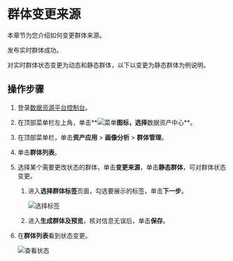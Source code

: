 # 群体变更来源

本章节为您介绍如何变更群体来源。

发布实时群体成功。

对实时群体状态变更为动态和静态群体，以下以变更为静态群体为例说明。

## 操作步骤

1.  登录[数据资源平台控制台](https://dataq.console.aliyun.com)。

2.  在顶部菜单栏左上角，单击**![菜单](https://static-aliyun-doc.oss-accelerate.aliyuncs.com/assets/img/zh-CN/6504337061/p188771.png)**图标，选择**数据资产中心**。

3.  在顶部菜单栏，单击**资产应用** \> **画像分析** \> **群体管理**。

4.  单击**群体列表**。

5.  选择某个需要更改状态的群体，单击**变更来源**，单击**静态群体**，可对群体状态变更。

    1.  进入**选择群体标签**页面，勾选要展示的标签，单击**下一步**。

        ![选择标签](https://static-aliyun-doc.oss-accelerate.aliyuncs.com/assets/img/zh-CN/6899100161/p208634.png)

    2.  进入**生成群体及预览**，核对信息无误后，单击**保存**。

6.  在**群体列表**看到状态变更。

    ![查看状态](https://static-aliyun-doc.oss-accelerate.aliyuncs.com/assets/img/zh-CN/0127160161/p212129.png)


